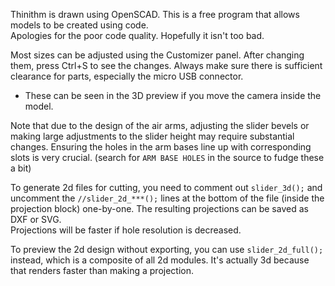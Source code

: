 Thinithm is drawn using OpenSCAD. This is a free program that allows models to be created using code.  
Apologies for the poor code quality. Hopefully it isn't too bad.

Most sizes can be adjusted using the Customizer panel. After changing them, press Ctrl+S to see the changes.
Always make sure there is sufficient clearance for parts, especially the micro USB connector.  
- These can be seen in the 3D preview if you move the camera inside the model.

Note that due to the design of the air arms, adjusting the slider bevels or making large adjustments to the slider
height may require substantial changes. Ensuring the holes in the arm bases line up with corresponding slots is very
crucial. (search for `ARM BASE HOLES` in the source to fudge these a bit)

To generate 2d files for cutting, you need to comment out `slider_3d();` and uncomment the `//slider_2d_***();` lines at
the bottom of the file (inside the projection block) one-by-one. The resulting projections can be saved as DXF or SVG.  
Projections will be faster if hole resolution is decreased.

To preview the 2d design without exporting, you can use `slider_2d_full();` instead, which is a composite of all 2d
modules. It's actually 3d because that renders faster than making a projection.